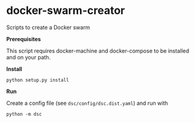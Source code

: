 # docker-swarm-creator
Scripts to create a Docker swarm

**Prerequisites**

This script requires docker-machine and docker-compose to be installed and on your path.

**Install**

```
python setup.py install
```

**Run**

Create a config file (see `dsc/config/dsc.dist.yaml`) and run with 

```
python -m dsc
```